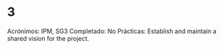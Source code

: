 # 3

Acrónimos: IPM, SG3
Completado: No
Prácticas: Establish and maintain a shared vision for the project.